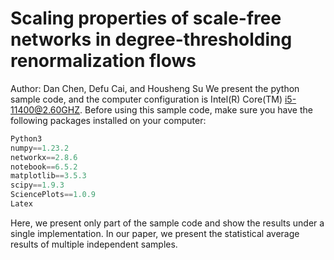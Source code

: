 # Scaling properties of scale-free networks in degree-thresholding renormalization flows 

Author: Dan Chen, Defu Cai, and Housheng Su
We present the python sample code, and the computer configuration is Intel(R) Core(TM) i5-11400@2.60GHZ.  Before using this sample code, make sure you have the following packages installed on your computer:

```python
Python3
numpy==1.23.2
networkx==2.8.6
notebook==6.5.2
matplotlib==3.5.3
scipy==1.9.3
SciencePlots==1.0.9
Latex
```

Here, we present only part of the sample code and show the results under a single implementation. In our paper, we present the statistical average results of multiple independent samples.

